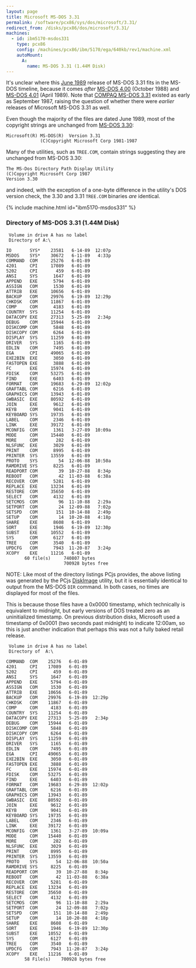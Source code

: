 ```yaml
---
layout: page
title: Microsoft MS-DOS 3.31
permalink: /software/pcx86/sys/dos/microsoft/3.31/
redirect_from: /disks/pcx86/dos/microsoft/3.31/
machines:
  - id: ibm5170-msdos331
    type: pcx86
    config: /machines/pcx86/ibm/5170/ega/640kb/rev1/machine.xml
    autoMount:
      A:
        name: MS-DOS 3.31 (1.44M Disk)
---
```


It's unclear where this [June 1989](#directory-of-ms-dos-331-144m-disk) release of MS-DOS 3.31 fits in the MS-DOS timeline, because it comes *after* [MS-DOS 4.00](/software/pcx86/sys/dos/microsoft/4.00/) (October 1988) and [MS-DOS 4.01](/software/pcx86/sys/dos/microsoft/4.01/) (April 1989).  Note that [COMPAQ MS-DOS 3.31](/software/pcx86/sys/dos/compaq/3.31/) existed as early as September 1987, raising the question of whether there were *earlier* releases of Microsoft MS-DOS 3.31 as well.

Even though the majority of the files are dated June 1989, most of the copyright strings are unchanged from [MS-DOS 3.30](/software/pcx86/sys/dos/microsoft/3.30/):

    Microsoft(R) MS-DOS(R)  Version 3.31                                            
                 (C)Copyright Microsoft Corp 1981-1987                              

Many of the utilities, such as `TREE.COM`, contain strings suggesting they are unchanged from MS-DOS 3.30:

    The MS-Dos Directory Path Display Utility
    (C)Copyright Microsoft Corp 1987
    Version 3.30

and indeed, with the exception of a one-byte difference in the utility's DOS version check, the 3.30 and 3.31 `TREE.COM` binaries *are* identical.

{% include machine.html id="ibm5170-msdos331" %}

### Directory of MS-DOS 3.31 (1.44M Disk)

     Volume in drive A has no label
     Directory of A:\

    IO       SYS*    23581   6-14-89  12:07p
    MSDOS    SYS*    30672   6-11-89   4:33p
    COMMAND  COM     25276   6-01-89
    4201     CPI     17089   6-01-89
    5202     CPI       459   6-01-89
    ANSI     SYS      1647   6-01-89
    APPEND   EXE      5794   6-01-89
    ASSIGN   COM      1530   6-01-89
    ATTRIB   EXE     10656   6-01-89
    BACKUP   COM     29976   6-19-89  12:29p
    CHKDSK   COM     11867   6-01-89
    COMP     COM      4183   6-01-89
    COUNTRY  SYS     11254   6-01-89
    DATACOPY EXE     27313   5-25-89   2:34p
    DEBUG    COM     15944   6-01-89
    DISKCOMP COM      5848   6-01-89
    DISKCOPY COM      6264   6-01-89
    DISPLAY  SYS     11259   6-01-89
    DRIVER   SYS      1165   6-01-89
    EDLIN    COM      7495   6-01-89
    EGA      CPI     49065   6-01-89
    EXE2BIN  EXE      3050   6-01-89
    FASTOPEN EXE      3888   6-01-89
    FC       EXE     15974   6-01-89
    FDISK    COM     53275   6-01-89
    FIND     EXE      6403   6-01-89
    FORMAT   COM     19683   6-29-89  12:02p
    GRAFTABL COM      6216   6-01-89
    GRAPHICS COM     13943   6-01-89
    GWBASIC  EXE     80592   6-01-89
    JOIN     EXE      9612   6-01-89
    KEYB     COM      9041   6-01-89
    KEYBOARD SYS     19735   6-01-89
    LABEL    COM      2346   6-01-89
    LINK     EXE     39172   6-01-89
    MCONFIG  COM      1361   3-27-89  10:09a
    MODE     COM     15440   6-01-89
    MORE     COM       282   6-01-89
    NLSFUNC  EXE      3029   6-01-89
    PRINT    COM      8995   6-01-89
    PRINTER  SYS     13559   6-01-89
    PROTO    SYS        54  12-06-88  10:50a
    RAMDRIVE SYS      8225   6-01-89
    READPORT COM        39  10-27-88   8:34p
    REBOOT   COM        42  11-03-88   6:38a
    RECOVER  COM      5281   6-01-89
    REPLACE  EXE     13234   6-01-89
    RESTORE  COM     35650   6-01-89
    SELECT   COM      4132   6-01-89
    SETCMOS  COM        96  11-10-88   2:29a
    SETPORT  COM        24  12-09-88   7:02p
    SETSPD   COM       151  10-14-88   2:49p
    SETUP    COM        14  10-20-88   4:18p
    SHARE    EXE      8608   6-01-89
    SORT     EXE      1946   6-19-89  12:30p
    SUBST    EXE     10552   6-01-89
    SYS      COM      6127   6-01-89
    TREE     COM      3540   6-01-89
    UPDCFG   COM      7943  11-20-87   3:24p
    XCOPY    EXE     11216   6-01-89
           60 file(s)     740807 bytes
                          700928 bytes free

NOTE: Like most of the directory listings PCjs provides, the above listing was generated by the PCjs [DiskImage](/tools/diskimage/) utility, but it is essentially identical to output from the MS-DOS `DIR` command.  In both cases, no times are displayed for most of the files.

This is because those files have a 0x0000 timestamp, which technically is equivalent to midnight, but early versions of DOS treated zero as an uninitialized timestamp.  On previous distribution disks, Microsoft used a timestamp of 0x0001 (two seconds past midnight) to indicate 12:00am, so this is just another indication that perhaps this was not a fully baked retail release.

     Volume in drive A has no label
     Directory of  A:\
    
    COMMAND  COM    25276   6-01-89
    4201     CPI    17089   6-01-89
    5202     CPI      459   6-01-89
    ANSI     SYS     1647   6-01-89
    APPEND   EXE     5794   6-01-89
    ASSIGN   COM     1530   6-01-89
    ATTRIB   EXE    10656   6-01-89
    BACKUP   COM    29976   6-19-89  12:29p
    CHKDSK   COM    11867   6-01-89
    COMP     COM     4183   6-01-89
    COUNTRY  SYS    11254   6-01-89
    DATACOPY EXE    27313   5-25-89   2:34p
    DEBUG    COM    15944   6-01-89
    DISKCOMP COM     5848   6-01-89
    DISKCOPY COM     6264   6-01-89
    DISPLAY  SYS    11259   6-01-89
    DRIVER   SYS     1165   6-01-89
    EDLIN    COM     7495   6-01-89
    EGA      CPI    49065   6-01-89
    EXE2BIN  EXE     3050   6-01-89
    FASTOPEN EXE     3888   6-01-89
    FC       EXE    15974   6-01-89
    FDISK    COM    53275   6-01-89
    FIND     EXE     6403   6-01-89
    FORMAT   COM    19683   6-29-89  12:02p
    GRAFTABL COM     6216   6-01-89
    GRAPHICS COM    13943   6-01-89
    GWBASIC  EXE    80592   6-01-89
    JOIN     EXE     9612   6-01-89
    KEYB     COM     9041   6-01-89
    KEYBOARD SYS    19735   6-01-89
    LABEL    COM     2346   6-01-89
    LINK     EXE    39172   6-01-89
    MCONFIG  COM     1361   3-27-89  10:09a
    MODE     COM    15440   6-01-89
    MORE     COM      282   6-01-89
    NLSFUNC  EXE     3029   6-01-89
    PRINT    COM     8995   6-01-89
    PRINTER  SYS    13559   6-01-89
    PROTO    SYS       54  12-06-88  10:50a
    RAMDRIVE SYS     8225   6-01-89
    READPORT COM       39  10-27-88   8:34p
    REBOOT   COM       42  11-03-88   6:38a
    RECOVER  COM     5281   6-01-89
    REPLACE  EXE    13234   6-01-89
    RESTORE  COM    35650   6-01-89
    SELECT   COM     4132   6-01-89
    SETCMOS  COM       96  11-10-88   2:29a
    SETPORT  COM       24  12-09-88   7:02p
    SETSPD   COM      151  10-14-88   2:49p
    SETUP    COM       14  10-20-88   4:18p
    SHARE    EXE     8608   6-01-89
    SORT     EXE     1946   6-19-89  12:30p
    SUBST    EXE    10552   6-01-89
    SYS      COM     6127   6-01-89
    TREE     COM     3540   6-01-89
    UPDCFG   COM     7943  11-20-87   3:24p
    XCOPY    EXE    11216   6-01-89
           58 File(s)    700928 bytes free
